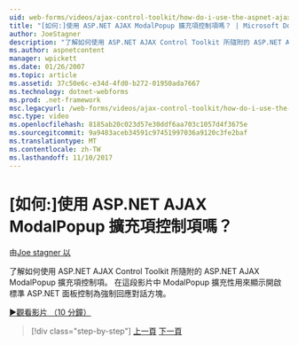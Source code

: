 ```yaml
---
uid: web-forms/videos/ajax-control-toolkit/how-do-i-use-the-aspnet-ajax-modalpopup-extender-control
title: "[如何:]使用 ASP.NET AJAX ModalPopup 擴充項控制項嗎？ | Microsoft Docs"
author: JoeStagner
description: "了解如何使用 ASP.NET AJAX Control Toolkit 所隨附的 ASP.NET AJAX ModalPopup 擴充項控制項。 在這段影片 ModalPopup 使用擴充性..."
ms.author: aspnetcontent
manager: wpickett
ms.date: 01/26/2007
ms.topic: article
ms.assetid: 37c50e6c-e34d-4fd0-b272-01950ada7667
ms.technology: dotnet-webforms
ms.prod: .net-framework
msc.legacyurl: /web-forms/videos/ajax-control-toolkit/how-do-i-use-the-aspnet-ajax-modalpopup-extender-control
msc.type: video
ms.openlocfilehash: 8185ab20c023d57e30ddf6aa703c1057d4f3675e
ms.sourcegitcommit: 9a9483aceb34591c97451997036a9120c3fe2baf
ms.translationtype: MT
ms.contentlocale: zh-TW
ms.lasthandoff: 11/10/2017
---
```

<a name="how-do-i-use-the-aspnet-ajax-modalpopup-extender-control"></a>[如何:]使用 ASP.NET AJAX ModalPopup 擴充項控制項嗎？
====================
由[Joe stagner 以](https://github.com/JoeStagner)

了解如何使用 ASP.NET AJAX Control Toolkit 所隨附的 ASP.NET AJAX ModalPopup 擴充項控制項。 在這段影片中 ModalPopup 擴充性用來顯示開啟標準 ASP.NET 面板控制為強制回應對話方塊。

[&#9654;觀看影片 （10 分鐘）](https://channel9.msdn.com/Blogs/ASP-NET-Site-Videos/how-do-i-use-the-aspnet-ajax-modalpopup-extender-control)

>[!div class="step-by-step"]
[上一頁](how-do-i-use-the-aspnet-ajax-popup-control-extender.md)
[下一頁](how-do-i-use-the-aspnet-ajax-alwaysvisible-control-extender.md)

